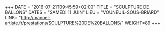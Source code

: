 +++
DATE = "2016-07-21T09:45:59+02:00"
TITLE = "SCULPTURE DE BALLONS"
DATES = "SAMEDI 11 JUIN"
LIEU = "VOUNEUIL-SOUS-BRIARD"
LINK= "http://manoel-artiste.fr/prestations/SCULPTURE%20DE%20BALLONS/"
WEIGHT=89
+++

